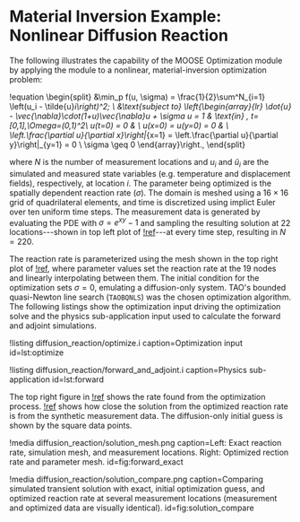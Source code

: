 # Material Inversion Example: Nonlinear Diffusion Reaction

The following illustrates the capability of the MOOSE Optimization module by applying the module to a nonlinear, material-inversion optimization problem:

!equation
\begin{split}
&\min_p f(u, \sigma) = \frac{1}{2}\sum^N_{i=1} \left(u_i - \tilde{u}_i\right)^2; \\
&\text{subject to}
\left\{\begin{array}{lr}
\dot{u} - \vec{\nabla}\cdot(1+u)\vec{\nabla}u + \sigma u = 1 & \text{in} \, t=[0,1],\Omega=(0,1)^2\\
u(t=0) = 0 & \\
u(x=0) = u(y=0) = 0 & \\
\left.\frac{\partial u}{\partial x}\right|_{x=1} = \left.\frac{\partial u}{\partial y}\right|_{y=1} = 0 \\
\sigma \geq 0
\end{array}\right.,
\end{split}

where $N$ is the number of measurement locations and $u_i$ and $\tilde{u}_i$ are the simulated and measured state variables (e.g. temperature and displacement fields), respectively, at location $i$. The parameter being optimized is the spatially dependent reaction rate ($\sigma$). The domain is meshed using a $16\times16$ grid of quadrilateral elements, and time is discretized using implict Euler over ten uniform time steps. The measurement data is generated by evaluating the PDE with $\sigma = e^{xy} - 1$ and sampling the resulting solution at 22 locations---shown in top left plot of [!ref](fig:forward_exact)---at every time step, resulting in $N=220$.

The reaction rate is parameterized using the mesh shown in the top right plot of [!ref](fig:forward_exact), where parameter values set the reaction rate at the 19 nodes and linearly interpolating between them. The initial condition for the optimization sets $\sigma=0$, emulating a diffusion-only system. TAO's bounded quasi-Newton line search (`TAOBQNLS`) was the chosen optimization algorithm. The following listings show the optimization input driving the optimization solve and the physics sub-application input used to calculate the forward and adjoint simulations.

!listing diffusion_reaction/optimize.i
  caption=Optimization input
  id=lst:optimize

!listing diffusion_reaction/forward_and_adjoint.i
  caption=Physics sub-application
  id=lst:forward

The top right figure in [!ref](fig:forward_exact) shows the rate found from the optimization process. [!ref](fig:solution_compare) shows how close the solution from the optimized reaction rate is from the synthetic measurement data.  The diffusion-only initial guess is shown by the square data points.

!media diffusion_reaction/solution_mesh.png
  caption=Left: Exact reaction rate, simulation mesh, and measurement locations. Right: Optimized rection rate and parameter mesh.
  id=fig:forward_exact

!media diffusion_reaction/solution_compare.png
  caption=Comparing simulated transient solution with exact, initial optimization guess, and optimized reaction rate at several measurement locations (measurement and optimized data are visually identical).
  id=fig:solution_compare
